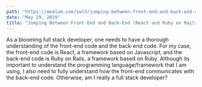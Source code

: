 ```yaml
---
path: "https://medium.com/swlh/jumping-between-front-end-and-back-end-react-and-ruby-on-rails-ee05ecfc7b6"
date: "May 29, 2019"
title: "Jumping Between Front-End and Back-End (React and Ruby on Rails)"
---
```


As a blooming full stack developer, one needs to have a thorough understanding of the front-end code and the back-end code. For my case, the front-end code is React, a framework based on Javascript, and the back-end code is Ruby on Rails, a framework based on Ruby. Although its important to understand the programming language/framework that I am using, I also need to fully understand how the front-end communicates with the back-end code. Otherwise, am I really a full stack developer?
